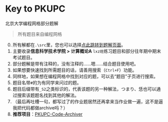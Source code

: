 # Key to PKUPC
 北京大学编程网格部分题解

> 所有题目来自编程网格

0. 所有解都在`.\src`里，您也可以选择[点此跳转到题解页面](https://github.com/wr786/Key-to-PKUPC/tree/master/src)。
1. 主要收录**信息科学技术学院 > 计算概论A** `lxz班`练习题目和部分往年期中期末考试题目。
2. 部分题解是带有注释的，没有注释的……嗯……结合题目使用吧。
3. 如果想要快速找到所需题目的话，请善用搜索（`Ctrl+F`）功能。
4. 同样地，如果想在编程网格中找到对应的题，可以去“题目”子页进行搜索。
5. 题目名带`#`的为有同学来问过的题。
6. 题目后缀带有`_S2`之类标识的，代表该题的另一种解法，つまり、恁也可以通过搜索该题题名找到其他的解法。
7. （最后再吐槽一句，都写过了的作业题居然还再拿来当作业做一遍，这不是逼我把代码都做archive吗？）
8. **推荐项目**：[PKUPC-Code-Archiver](https://github.com/wr786/PKUPC-Code-Archiver)